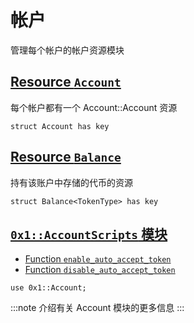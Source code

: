 # 帐户

管理每个帐户的帐户资源模块

## [Resource `Account`](https://github.com/starcoinorg/starcoin-framework/blob/main/build/StarcoinFramework/docs/Account.md#resource-account)

每个帐户都有一个 Account::Account 资源

```
struct Account has key
```

## [Resource `Balance`](https://github.com/starcoinorg/starcoin-framework/blob/main/build/StarcoinFramework/docs/Account.md#resource-balance)

持有该账户中存储的代币的资源
```
struct Balance<TokenType> has key
```

## [`0x1::AccountScripts` 模块](https://github.com/starcoinorg/starcoin-framework/blob/main/build/StarcoinFramework/docs/AccountScripts.md#module-0x1accountscripts)

- [Function `enable_auto_accept_token`](https://github.com/starcoinorg/starcoin-framework/blob/main/build/StarcoinFramework/docs/AccountScripts.md#function-enable_auto_accept_token)
- [Function `disable_auto_accept_token`](https://github.com/starcoinorg/starcoin-framework/blob/main/build/StarcoinFramework/docs/AccountScripts.md#function-disable_auto_accept_token)
```
use 0x1::Account;
```


:::note
介绍有关 Account 模块的更多信息
:::